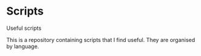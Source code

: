 # Scripts
Useful scripts

This is a repository containing scripts that I find useful.
They are organised by language.
